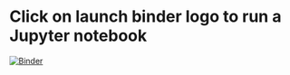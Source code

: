 # Click on launch binder logo to run a Jupyter notebook
[![Binder](https://mybinder.org/badge_logo.svg)](https://mybinder.org/v2/gh/iassenev/lamps_similarity_vgg19/master)